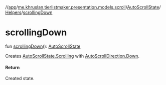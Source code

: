 //[app](../../../../index.md)/[me.khruslan.tierlistmaker.presentation.models.scroll](../../index.md)/[AutoScrollState](../index.md)/[Helpers](index.md)/[scrollingDown](scrolling-down.md)

# scrollingDown

fun [scrollingDown](scrolling-down.md)(): [AutoScrollState](../index.md)

Creates [AutoScrollState.Scrolling](../-scrolling/index.md) with [AutoScrollDirection.Down](../../-auto-scroll-direction/-down/index.md).

#### Return

Created state.
